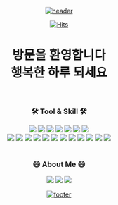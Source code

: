 <div align="center">

<p dir="auto"><a target="_blank" rel="noopener noreferrer nofollow" href="https://camo.githubusercontent.com/e762731ebb0dee00750438cb33b3e6ee2e6999cc38483fa018ac3e9ad22c804c/68747470733a2f2f63617073756c652d72656e6465722e76657263656c2e6170702f6170693f747970653d776176696e672626636f6c6f723d6772616469656e74266865696768743d3130302673656374696f6e3d68656164657226666f6e7453697a653d3930"><img src="https://camo.githubusercontent.com/e762731ebb0dee00750438cb33b3e6ee2e6999cc38483fa018ac3e9ad22c804c/68747470733a2f2f63617073756c652d72656e6465722e76657263656c2e6170702f6170693f747970653d776176696e672626636f6c6f723d6772616469656e74266865696768743d3130302673656374696f6e3d68656164657226666f6e7453697a653d3930" alt="header" data-canonical-src="https://capsule-render.vercel.app/api?type=waving&amp;&amp;color=gradient&amp;height=100&amp;section=header&amp;fontSize=90" style="max-width: 100%;"></a></p>

[![Hits](https://hits.seeyoufarm.com/api/count/incr/badge.svg?url=https%3A%2F%2Fgithub.com%2Fgjbae1212%2Fhit-counter&count_bg=%233AB5DD&title_bg=%23555555&icon=&icon_color=%23E7E7E7&title=VISIT&edge_flat=false)](https://github.com/sososo95)

# 방문을 환영합니다 <br/> 행복한 하루 되세요

<br/>

  
### 🛠️ Tool & Skill 🛠️

<img src="https://img.shields.io/badge/intellij-000000?style=flat-square&logo=intellijidea&logoColor=white"/> <img src="https://img.shields.io/badge/VScode-007ACC?style=flat-square&logo=visualstudiocode&logoColor=white"/>
<img src="https://img.shields.io/badge/eclipse-4B4B77?style=flat-square&logo=eclipseide&logoColor=white"/> <img src="https://img.shields.io/badge/docker-2496ED?style=flat-square&logo=docker&logoColor=white"/>
<img src="https://img.shields.io/badge/maven-C71A36?style=flat-square&logo=apachemaven&logoColor=white"/> <img src="https://img.shields.io/badge/NaverCloud-03C75A?style=flat-square&logo=naver&logoColor=white"/> 
<img src="https://img.shields.io/badge/slack-4A154B?style=flat-square&logo=slack&logoColor=white"/> <br/>
<img src="https://img.shields.io/badge/Java-1E8CBE?style=flat-square&logo=Java&logoColor=white"/> <img src="https://img.shields.io/badge/JavaScript-F7DF1E?style=flat-square&logo=JavaScript&logoColor=white"/>
<img src="https://img.shields.io/badge/HTML-E34F26?style=flat-square&logo=HTML5&logoColor=white"/> <img src="https://img.shields.io/badge/CSS-1572B6?style=flat-square&logo=CSS3&logoColor=white"/>
<img src="https://img.shields.io/badge/JSP-FF3300?style=flat-square&logo=JSP&logoColor=white"/> <img src="https://img.shields.io/badge/SpringBoot-6DB33F?style=flat-square&logo=SpringBoot&logoColor=white"/>
<img src="https://img.shields.io/badge/MyBatis-000000?style=flat-square&logo=MyBatis&logoColor=white"/> <img src="https://img.shields.io/badge/BootStrap-7952B3?style=flat-square&logo=BootStrap&logoColor=white"/>
<img src="https://img.shields.io/badge/MySQL-4479A1?style=flat-square&logo=MySQL&logoColor=white"/> <img src="https://img.shields.io/badge/OracleDB-F80000?style=flat-square&logo=Oracle&logoColor=white"/>
<img src="https://img.shields.io/badge/Jquery-0769AD?style=flat-square&logo=Jquery&logoColor=white"/> <img src="https://img.shields.io/badge/Ajax-0769AD?style=flat-square&logo=Ajax&logoColor=white"/> 
<br/><br/>

### 😄 About Me 😄

<img src="https://img.shields.io/badge/notion-9999FF?style=flat-square&logo=notion&logoColor=white"/>
<img src="https://img.shields.io/badge/tistory-FA6831?style=flat-square&logo=tistory&logoColor=white"/>
<img src="https://img.shields.io/badge/instagram-E4405F?style=flat-square&logo=instagram&logoColor=white"/>
<br/>


<p dir="auto"><a target="_blank" rel="noopener noreferrer nofollow" href="https://camo.githubusercontent.com/958e1481279f09912913f1132e7e16d7d9a6939ceb7be6d00136f5e7122cc143/68747470733a2f2f63617073756c652d72656e6465722e76657263656c2e6170702f6170693f747970653d776176696e672626636f6c6f723d6772616469656e74266865696768743d3130302673656374696f6e3d666f6f74657226666f6e7453697a653d3930"><img src="https://camo.githubusercontent.com/958e1481279f09912913f1132e7e16d7d9a6939ceb7be6d00136f5e7122cc143/68747470733a2f2f63617073756c652d72656e6465722e76657263656c2e6170702f6170693f747970653d776176696e672626636f6c6f723d6772616469656e74266865696768743d3130302673656374696f6e3d666f6f74657226666f6e7453697a653d3930" alt="footer" data-canonical-src="https://capsule-render.vercel.app/api?type=waving&amp;&amp;color=gradient&amp;height=100&amp;section=footer&amp;fontSize=90" style="max-width: 100%;"></a></p>


</div>

<!--
**sososo95/sososo95** is a ✨ _special_ ✨ repository because its `README.md` (this file) appears on your GitHub profile.

Here are some ideas to get you started:

- 🔭 I’m currently working on ...
- 🌱 I’m currently learning ...
- 👯 I’m looking to collaborate on ...
- 🤔 I’m looking for help with ...
- 💬 Ask me about ...
- 📫 How to reach me: ...
- 😄 Pronouns: ...
- ⚡ Fun fact: ...
-->
